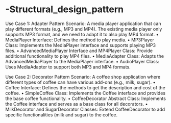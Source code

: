 # -Structural_design_pattern

Use Case 1: Adapter Pattern
Scenario: A media player application that can play different formats (e.g., MP3 and MP4). The existing media player only supports MP3 format, and we need to adapt it to also play MP4 format.
•	MediaPlayer Interface: Defines the method to play media.
•	MP3Player Class: Implements the MediaPlayer interface and supports playing MP3 files.
•	AdvancedMediaPlayer Interface and MP4Player Class: Provide additional functionality to play MP4 files.
•	MediaAdapter Class: Adapts the AdvancedMediaPlayer to the MediaPlayer interface.
•	AudioPlayer Class: Uses MediaAdapter to support both MP3 and MP4 formats.

Use Case 2: Decorator Pattern
Scenario: A coffee shop application where different types of coffee can have various add-ons (e.g., milk, sugar).
•	Coffee Interface: Defines the methods to get the description and cost of the coffee.
•	SimpleCoffee Class: Implements the Coffee interface and provides the base coffee functionality.
•	CoffeeDecorator Abstract Class: Implements the Coffee interface and serves as a base class for all decorators.
•	MilkDecorator and SugarDecorator Classes: Extend CoffeeDecorator to add specific functionalities (milk and sugar) to the coffee.

